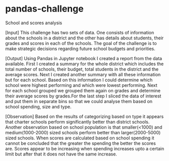 # pandas-challenge
School and scores analysis

[Input]
  This challenge has two sets of data. One consists of information about the schools in a district and the other has details about students, their grades and scores in each of the schools. The goal of the challenge is to make strategic decisions regarding future school budgets and priorities. 

[Output]
  Using Pandas in Jupyter notebook I created a report from the data available. First I created a summary for the whole district which includes the total number of schools, their budget, total students in the district and the average scores. Next I created another summary with all these information but for each school. Based on this information I could determine which school were highest performing and which were lowest performing. Next for each school grouped we grouped them again on grades and determine their average scores by grades.For the last step I sliced the data of interest and put them in separate bins so that we could analyse them based on school spending, size and type. 

[Observation]
  Based on the results of categorizing based on type it appears that charter schools perform significantly better than district schools. Another observation based on school population is that smaller(<1000) and medium(1000-2000) sized schools perform better than larger(2000-5000) sized schools. When scores are calculated based on school spending it cannot be concluded that the greater the spending the better the scores are. Scores appear to be increasing when spending increases upto a certain limit but after that it does not have the same increase.
